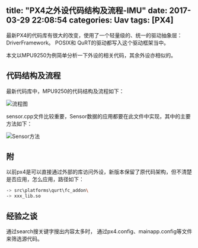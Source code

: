title: "PX4之外设代码结构及流程-IMU"
date: 2017-03-29 22:08:54
categories: Uav
tags: [PX4]
---
最新PX4的代码库有很大的改变，使用了一个轻量级的、统一的驱动抽象层：DriverFramework。 POSIX和 QuRT的驱动都写入这个驱动框架当中。

本文以MPU9250为例简单分析一下外设的相关代码，其余外设亦相似的。

## 代码结构及流程
最新代码库中，MPU9250的代码结构及流程如下：
   
 ![流程图](http://7xjdax.com1.z0.glb.clouddn.com/uav/px4/IMU_CODE_STR.png)
<!--more-->
 sensor.cpp文件比较重要，Sensor数据的应用都要在此文件中实现，其中的主要方法如下：
 
![Sensor方法](http://7xjdax.com1.z0.glb.clouddn.com/uav/px4/sensorcpp.jpg)

## 附 
以前px4是可以直接通过外部的库访问外设，新版本保留了原代码架构，但不清楚是否应用，怎么应用，路径如下：
```bash
-> src\platforms\qurt\fc_addon\
-> xxx_lib.so
```   

## 经验之谈
通过search搜关键字搜出内容太多时， 通过px4.config、mainapp.config等文件来筛选源代码。







   